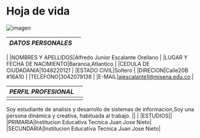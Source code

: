 # Hoja de vida
![imagen]( )

| _DATOS PERSONALES_ | |
|----------------------|-----------
|
|NOMBRES Y APELLIDOS|Alfredo Junior Escalante Orellano
|
|LUGAR Y FECHA DE NACIMIENTO|Baranoa,Atlantico
|
|CEDULA DE CIUDADANIA|1048220121
|
|ESTADO CIVIL|Soltero
|
|DIRECION|Calle20B #16A10
|
|TELEFONO|3042079138
|
|E-MAIL|ajescalante1@misena.edu.co
|

|_PERFIL PROFESIONAL_||
|----------|-------------|
|||
Soy estudiante de analisis y desarrollo de sistemas de informacion,Soy una persona dinámica y creativa, habituada al trabajo.
||
|
|ESTUDIOS||
|PRIMARIA|Institucion Educativa Tecnica Juan Jose Nieto|
|SECUNDARIA|Institucion Educativa Tecnica Juan Jose Nieto|
